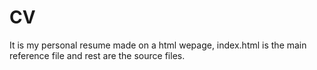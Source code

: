 # CV
It is my personal resume made on a html wepage, index.html is the main reference file and rest are the source files.

